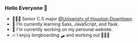 ### Hello Everyone 👋





- 👨🏻‍🎓 Senior C.S major [@Univeristy of Houston-Downtown](https://www.uhd.edu/Pages/home.aspx).
- 🧰 I’m currently learning Sass, JavaScript, and flask.
- 🚧 I'm currently working on my personal website.
- 🔥 I enjoy longboarding 🛹 and working out 🏋🏻‍♀️


